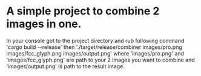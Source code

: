# A simple project to combine 2 images in one.

In your console got to the project directory and rub following command 'cargo build --release' then './target/release/combiner images/pro.png images/fcc_glyph.png images/output.png' 
where 'images/pro.png' and 'images/fcc_glyph.png' are path to your 2 images you want to combine and 'images/output.png' is path to the result image.

